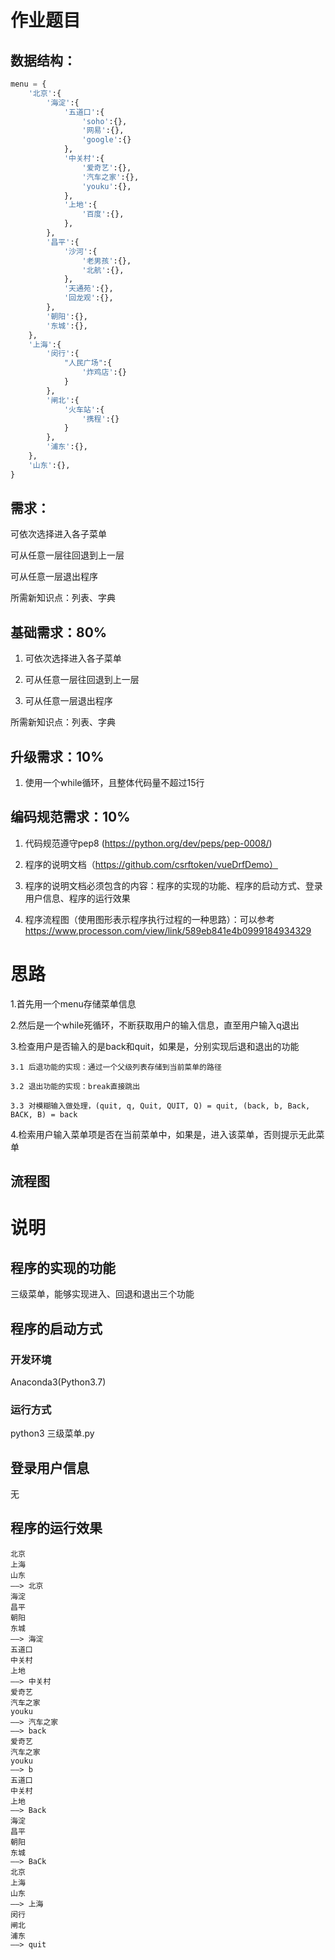 # 作业题目

## 数据结构：

```python
menu = {
    '北京':{
        '海淀':{
            '五道口':{
                'soho':{},
                '网易':{},
                'google':{}
            },
            '中关村':{
                '爱奇艺':{},
                '汽车之家':{},
                'youku':{},
            },
            '上地':{
                '百度':{},
            },
        },
        '昌平':{
            '沙河':{
                '老男孩':{},
                '北航':{},
            },
            '天通苑':{},
            '回龙观':{},
        },
        '朝阳':{},
        '东城':{},
    },
    '上海':{
        '闵行':{
            "人民广场":{
                '炸鸡店':{}
            }
        },
        '闸北':{
            '火车站':{
                '携程':{}
            }
        },
        '浦东':{},
    },
    '山东':{},
}
```

## 需求：

可依次选择进入各子菜单

可从任意一层往回退到上一层

可从任意一层退出程序

所需新知识点：列表、字典

## 基础需求：80%

1. 可依次选择进入各子菜单

2. 可从任意一层往回退到上一层

3. 可从任意一层退出程序

所需新知识点：列表、字典

## 升级需求：10%

1. 使用一个while循环，且整体代码量不超过15行

## 编码规范需求：10%

1. 代码规范遵守pep8 (https://python.org/dev/peps/pep-0008/)

2. 程序的说明文档（https://github.com/csrftoken/vueDrfDemo）

3. 程序的说明文档必须包含的内容：程序的实现的功能、程序的启动方式、登录用户信息、程序的运行效果

4. 程序流程图（使用图形表示程序执行过程的一种思路）：可以参考 https://www.processon.com/view/link/589eb841e4b0999184934329

# 思路

1.首先用一个menu存储菜单信息

2.然后是一个while死循环，不断获取用户的输入信息，直至用户输入q退出

3.检查用户是否输入的是back和quit，如果是，分别实现后退和退出的功能

    3.1 后退功能的实现：通过一个父级列表存储到当前菜单的路径
    
    3.2 退出功能的实现：break直接跳出
    
    3.3 对模糊输入做处理，(quit, q, Quit, QUIT, Q) = quit, (back, b, Back, BACK, B) = back

4.检索用户输入菜单项是否在当前菜单中，如果是，进入该菜单，否则提示无此菜单

## 流程图

# 说明

## 程序的实现的功能

三级菜单，能够实现进入、回退和退出三个功能

## 程序的启动方式

### 开发环境

Anaconda3(Python3.7)

### 运行方式

python3 三级菜单.py

## 登录用户信息

无

## 程序的运行效果

```
北京
上海
山东
——> 北京
海淀
昌平
朝阳
东城
——> 海淀
五道口
中关村
上地
——> 中关村
爱奇艺
汽车之家
youku
——> 汽车之家
——> back
爱奇艺
汽车之家
youku
——> b
五道口
中关村
上地
——> Back
海淀
昌平
朝阳
东城
——> BaCk
北京
上海
山东
——> 上海
闵行
闸北
浦东
——> quit
```
